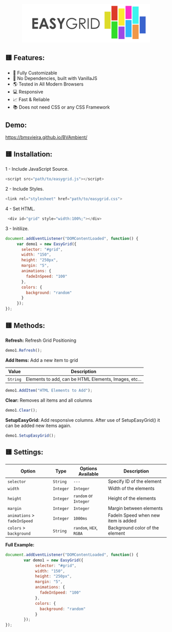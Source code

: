 
<p align="center">
<img width="400" src="https://github.com/BMSVieira/EasyGrid/blob/main/demo-template/images/easy_small.png">
</p>

🟨 Features:
-
- 🔧 Fully Customizable
- 💪 No Dependencies, built with VanillaJS
- 🌎 Tested in All Modern Browsers
- 💻 Responsive
- 📈 Fast & Reliable
- 📚 Does not need CSS or any CSS Framework

Demo:
-
https://bmsvieira.github.io/BVAmbient/

🟨 Installation:
-

1 - Include JavaScript Source.
```javascript
<script src="path/to/easygrid.js"></script>
```
2 - Include Styles.
```javascript
<link rel="stylesheet" href="path/to/easygrid.css">
```
4 - Set HTML.
```javascript
 <div id="grid" style="width:100%;"></div>
```
3 - Initilize.
```javascript
document.addEventListener("DOMContentLoaded", function() {
     var demo1 = new EasyGrid({
       selector: "#grid",
       width: "150",
       height: "250px",
       margin: "5",
       animations: {
         fadeInSpeed: "100"
       },
       colors: {
         background: "random"
       }
     });
});
```
🟨 Methods:
-
<b>Refresh:</b>
Refresh Grid Positioning

```javascript
demo1.Refresh();
```

<b>Add Items:</b>
Add a new item to grid

| Value | Description |
| --- | --- |
| `String` | Elements to add, can be HTML Elements, Images, etc... |

```javascript
demo1.AddItem("HTML Elements to Add");
```

<b>Clear:</b>
Removes all items and all columns

```javascript
demo1.Clear();
```

<b>SetupEasyGrid:</b>
Add responsive columns.
After use of SetupEasyGrid() it can be added new items again.

```javascript
demo1.SetupEasyGrid();
```

🟨 Settings:
-
| Option | Type | Options Available | Description |
| --- | --- | --- | --- |
| `selector` | `String`  | `---` |  Specify ID of the element|
| `width` | `Integer` | `Integer` | Width of the elements|
| `height` | `Integer` | `random` or `Integer` |  Height of the elements|
| `margin` | `Integer` | `Integer` |  Margin between elements|
| `animations` > `fadeInSpeed` | `Integer` | `1000ms` |  FadeIn Speed when new item is added|
| `colors` > `background` | `String` | `random`, `HEX`, `RGBA` |  Background color of the element|

<b>Full Example:</b>

```javascript
document.addEventListener("DOMContentLoaded", function() {
        var demo1 = new EasyGrid({
             selector: "#grid",
             width: "150",
             height: "250px",
             margin: "5",
             animations: {
               fadeInSpeed: "100"
             },
             colors: {
               background: "random"
             }
        });
});
```
